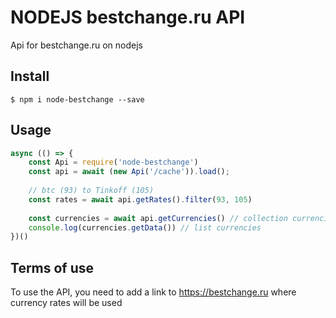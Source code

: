 # NODEJS bestchange.ru API

Api for bestchange.ru on nodejs

## Install

```
$ npm i node-bestchange --save
```


## Usage

```js
async (() => {
    const Api = require('node-bestchange')
    const api = await (new Api('/cache')).load();
    
    // btc (93) to Tinkoff (105)
    const rates = await api.getRates().filter(93, 105)
    
    const currencies = await api.getCurrencies() // collection currencies
    console.log(currencies.getData()) // list currencies
})()

```

## Terms of use

To use the API, you need to add a link to https://bestchange.ru where currency rates will be used
